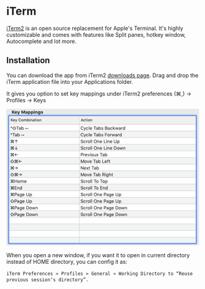 # iTerm

[iTerm2](https://www.iterm2.com) is an open source replacement for Apple's Terminal. It's highly customizable and comes with features like Split panes, hotkey window, Autocomplete and lot more.

## Installation 

You can download the app from iTerm2 [downloads page](https://www.iterm2.com/downloads.html). Drag and drop the iTerm application file into your Applications folder.

It gives you option to set key mappings under iTerm2 preferences (⌘,) -> Profiles -> Keys 

![iTerm Kep Mappings](https://raw.githubusercontent.com/apoorvam/mac-dev-setup/master/assets/iTerm_Key_Mappings.png)

When you open a new window, if you want it to open in current directory instead of HOME directory, you can config it as:

	iTerm Preferences » Profiles » General » Working Directory to “Reuse previous session’s directory”.